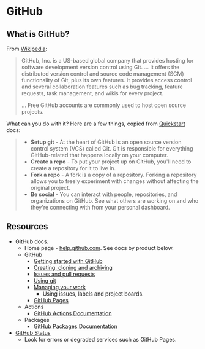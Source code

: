 # GitHub

## What is GitHub?

From [Wikipedia](https://en.wikipedia.org/wiki/GitHub):

> GitHub, Inc. is a US-based global company that provides hosting for software development version control using Git. ... It offers the distributed version control and source code management (SCM) functionality of Git, plus its own features. It provides access control and several collaboration features such as bug tracking, feature requests, task management, and wikis for every project.
>
> ... Free GitHub accounts are commonly used to host open source projects.


What can you do with it? Here are a few things, copied from [Quickstart](https://help.github.com/en/github/getting-started-with-github/quickstart) docs:

> - **Setup git** - At the heart of GitHub is an open source version control system (VCS) called Git. Git is responsible for everything GitHub-related that happens locally on your computer.
> - **Create a repo** - To put your project up on GitHub, you'll need to create a repository for it to live in.
> - **Fork a repo** - A fork is a copy of a repository. Forking a repository allows you to freely experiment with changes without affecting the original project.
> - **Be social** - You can interact with people, repositories, and organizations on GitHub. See what others are working on and who they're connecting with from your personal dashboard.


## Resources

- GitHub docs.
    - Home page - [help.github.com](help.github.com). See docs by product below.
    - GitHub
        - [Getting started with GitHub](https://help.github.com/en/github/getting-started-with-github)
        - [Creating, cloning and archiving](https://help.github.com/en/github/creating-cloning-and-archiving-repositories)
        - [Issues and pull requests](https://help.github.com/en/github/collaborating-with-issues-and-pull-requests)
        - [Using git](https://help.github.com/en/github/using-git)
        - [Managing your work](https://help.github.com/en/github/managing-your-work-on-github)
          - Using issues, labels and project boards.
        - [GitHub Pages](https://help.github.com/en/github/working-with-github-pages)
    - Actions
        - [GitHub Actions Documentation](https://help.github.com/en/actions)
    - Packages
        - [GitHub Packages Documentation](https://help.github.com/en/packages)
- [GitHub Status](https://www.githubstatus.com/)
    - Look for errors or degraded services such as GitHub Pages.
